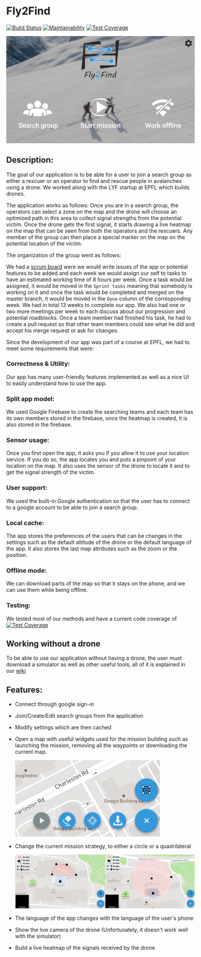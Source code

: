# Fly2Find

[![Build Status](https://api.cirrus-ci.com/github/Ph0tonic/SDP_Projet.svg)](https://cirrus-ci.com/github/Ph0tonic/SDP_Projet)
[![Maintainability](https://api.codeclimate.com/v1/badges/198be56409634587df0f/maintainability)](https://codeclimate.com/github/Ph0tonic/SDP_Projet/maintainability)
[![Test Coverage](https://api.codeclimate.com/v1/badges/198be56409634587df0f/test_coverage)](https://codeclimate.com/github/Ph0tonic/SDP_Projet/test_coverage)

![mainMenu](images/Menu.PNG)

## Description:

The goal of our application is to be able for a user to join a search group as either a rescuer or an operator to find and rescue people in avalanches using a drone. We worked along with the LYF startup at EPFL which builds drones.

The application works as follows: Once you are in a search group, the operators can select a zone on the map and the drone will choose an optimized path in this area to collect signal strengths from the potential victim. Once the drone gets the first signal, it starts drawing a live heatmap on the map that can be seen from both the operators and the rescuers. Any member of the group can then place a special marker on the map on the potential location of the victim.


The organization of the group went as follows:

We had a [scrum board](https://github.com/Ph0tonic/SDP_Projet/projects/1) were we would write issues of the app or potential features to be added and each week we would assign our self to tasks to have an estimated working time of 8 hours per week. Once a task would be assigned, it would be moved in the `Sprint tasks` meaning that somebody is working on it and once the task would be completed and merged on the master branch, it would be moved in the `Done` column of the corresponding week. We had in total 13 weeks to complete our app. We also had one or two more meetings per week to each discuss about our progression and potential roadblocks.
Once a team member had finished his task, he had to create a pull request so that other team members could see what he did and accept his merge request or ask for changes.

Since the development of our app was part of a course at EPFL, we had to meet some requirements that were:

### Correctness & Utility:
Our app has many user-friendly features implemented as well as a nice UI to easily understand how to use the app.

### Split app model: 
We used Google Firebase to create the searching teams and each team has its own members stored in the firebase, once the heatmap is created, it is also stored in the firebase.

### Sensor usage:
Once you first open the app, it asks you if you allow it to use your location service. If you do so, the app locates you and puts a pinpoint of your location on the map. It also uses the sensor of the drone to locate it and to get the signal strength of the victim.

### User support:
We used the built-in Google authentication so that the user has to connect to a google account to be able to join a search group.

### Local cache:
The app stores the preferences of the users that can be changes in the settings such as the default altitude of the drone or the default language of the app.
It also stores the last map attributes such as the zoom or the position.

### Offline mode: 
We can download parts of the map so that it stays on the phone, and we can use them while being offline.

### Testing:
We tested most of our methods and have a current code coverage of [![Test Coverage](https://api.codeclimate.com/v1/badges/198be56409634587df0f/test_coverage)](https://codeclimate.com/github/Ph0tonic/SDP_Projet/test_coverage)

## Working without a drone
To be  able to use our application without having a drone, the user must download a simulator as well as other useful tools, all of it is explained in our [wiki](https://github.com/Ph0tonic/SDP_Projet/wiki)

## Features:
* Connect through google sign-in
* Join/Create/Edit search groups from the application
* Modify settings which are then cached
* Open a map with useful widgets used for the mission building such as launching the mission, removing all the waypoints or downloading the current map.

    ![widgets](images/MapWithWidgets.PNG)
* Change the current mission strategy, to either a circle or a quadrilateral

    ![strategies](/images/strategies.png)
* The language of the app changes with the language of the user's phone
* Show the live camera of the drone (Unfortunately, it doesn't work well with the simulator)
* Build a live heatmap of the signals received by the drone
  
